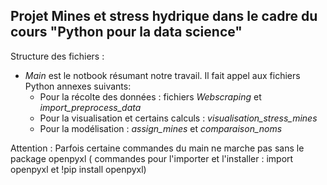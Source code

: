 ## Projet Mines et stress hydrique dans le cadre du cours "Python pour la data science"

Structure des fichiers : 
- *Main* est le notbook résumant notre travail. Il fait appel aux fichiers Python annexes suivants: 
    - Pour la récolte des données : fichiers *Webscraping* et *import_preprocess_data*
    - Pour la visualisation et certains calculs : *visualisation_stress_mines*
    - Pour la modélisation : *assign_mines* et *comparaison_noms*



Attention : Parfois certaine commandes du main ne marche pas sans le package openpyxl ( commandes pour l'importer et l'installer : import openpyxl et !pip install openpyxl)
